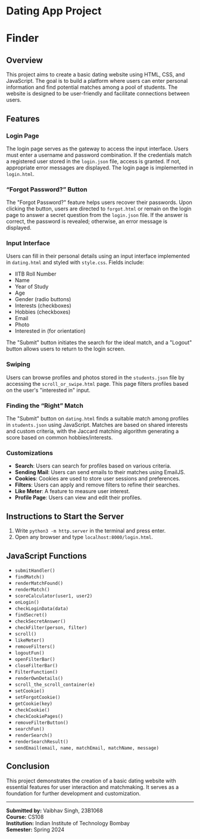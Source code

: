 # Dating App Project
# Finder

## Overview
This project aims to create a basic dating website using HTML, CSS, and JavaScript. The goal is to build a platform where users can enter personal information and find potential matches among a pool of students. The website is designed to be user-friendly and facilitate connections between users.

## Features

### Login Page
The login page serves as the gateway to access the input interface. Users must enter a username and password combination. If the credentials match a registered user stored in the `login.json` file, access is granted. If not, appropriate error messages are displayed. The login page is implemented in `login.html`.

### “Forgot Password?” Button
The "Forgot Password?" feature helps users recover their passwords. Upon clicking the button, users are directed to `forgot.html` or remain on the login page to answer a secret question from the `login.json` file. If the answer is correct, the password is revealed; otherwise, an error message is displayed.

### Input Interface
Users can fill in their personal details using an input interface implemented in `dating.html` and styled with `style.css`. Fields include:
- IITB Roll Number
- Name
- Year of Study
- Age
- Gender (radio buttons)
- Interests (checkboxes)
- Hobbies (checkboxes)
- Email
- Photo
- Interested in (for orientation)

The "Submit" button initiates the search for the ideal match, and a "Logout" button allows users to return to the login screen.

### Swiping
Users can browse profiles and photos stored in the `students.json` file by accessing the `scroll_or_swipe.html` page. This page filters profiles based on the user's "interested in" input.

### Finding the “Right” Match
The "Submit" button on `dating.html` finds a suitable match among profiles in `students.json` using JavaScript. Matches are based on shared interests and custom criteria, with the Jaccard matching algorithm generating a score based on common hobbies/interests.

### Customizations
- **Search**: Users can search for profiles based on various criteria.
- **Sending Mail**: Users can send emails to their matches using EmailJS.
- **Cookies**: Cookies are used to store user sessions and preferences.
- **Filters**: Users can apply and remove filters to refine their searches.
- **Like Meter**: A feature to measure user interest.
- **Profile Page**: Users can view and edit their profiles.

## Instructions to Start the Server
1. Write `python3 -m http.server` in the terminal and press enter.
2. Open any browser and type `localhost:8000/login.html`.

## JavaScript Functions
- `submitHandler()`
- `findMatch()`
- `renderMatchFound()`
- `renderMatch()`
- `scoreCalculator(user1, user2)`
- `onLogin()`
- `checkLoginData(data)`
- `findSecret()`
- `checkSecretAnswer()`
- `checkFilter(person, filter)`
- `scroll()`
- `likeMeter()`
- `removeFilters()`
- `logoutFun()`
- `openFilterBar()`
- `closeFilterBar()`
- `FilterFunction()`
- `renderOwnDetails()`
- `scroll_the_scroll_container(e)`
- `setCookie()`
- `setForgotCookie()`
- `getCookie(key)`
- `checkCookie()`
- `checkCookiePages()`
- `removeFilterButton()`
- `searchFun()`
- `renderSearch()`
- `renderSearchResult()`
- `sendEmail(email, name, matchEmail, matchName, message)`

## Conclusion
This project demonstrates the creation of a basic dating website with essential features for user interaction and matchmaking. It serves as a foundation for further development and customization.

---

**Submitted by:** Vaibhav Singh, 23B1068  
**Course:** CS108  
**Institution:** Indian Institute of Technology Bombay  
**Semester:** Spring 2024
